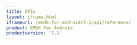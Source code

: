 ```yaml
---
title: APIs
layout: iframe.html
iframeurl: /emdk-for-android/7-1/api/reference/
product: EMDK For Android
productversion: '7.1'
---
```
















